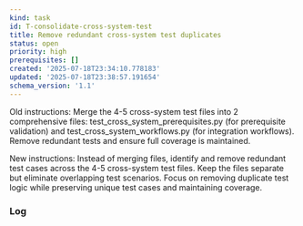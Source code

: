 ```yaml
---
kind: task
id: T-consolidate-cross-system-test
title: Remove redundant cross-system test duplicates
status: open
priority: high
prerequisites: []
created: '2025-07-18T23:34:10.778183'
updated: '2025-07-18T23:38:57.191654'
schema_version: '1.1'
---
```

Old instructions:
Merge the 4-5 cross-system test files into 2 comprehensive files: test_cross_system_prerequisites.py (for prerequisite validation) and test_cross_system_workflows.py (for integration workflows). Remove redundant tests and ensure full coverage is maintained.

New instructions:
Instead of merging files, identify and remove redundant test cases across the 4-5 cross-system test files. Keep the files separate but eliminate overlapping test scenarios. Focus on removing duplicate test logic while preserving unique test cases and maintaining coverage.


### Log

